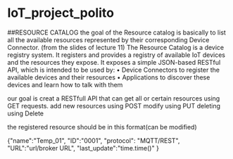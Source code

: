 # IoT_project_polito

##RESOURCE CATALOG
the goal of the Resource catalog is basically to list all the available resources represented by their corresponding Device Connector.
(from the slides of lecture 11)
The Resource Catalog is a device registry system. It registers
and provides a registry of available IoT devices and the
resources they expose. It exposes a simple JSON-based RESTful
API, which is intended to be used by:
• Device Connectors to register the available devices and their
resources
• Applications to discover these devices and learn how to talk
with them

our goal is creat a RESTfull API that can get all or certain resources using GET requests.
add new resources using POST
modify using PUT
deleting using Delete

the registered resource should be in this format(can be modified)

{"name":"Temp_01",
"ID":"0001",
"protocol": "MQTT/REST",
"URL":"url/broker URL",
"last_update":"time.time()"
}
